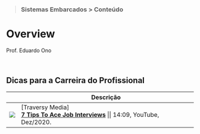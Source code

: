 > ### Sistemas Embarcados > Conteúdo

# Overview

Prof. Eduardo Ono

<br>

## Dicas para a Carreira do Profissional

|| Descrição |
| :-: | --- |
[![](https://img.youtube.com/vi/eaWg6wun86c/default.jpg)](https://www.youtube.com/watch?v=eaWg6wun86c "") | [Traversy Media] <br> [__7 Tips To Ace Job Interviews__](https://www.youtube.com/watch?v=eaWg6wun86c) \|\| 14:09, YouTube, Dez/2020.

<br>
